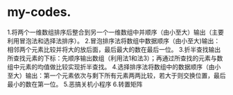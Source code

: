 # my-codes.
1.将两个一维数组排序后整合到另一个一维数组中并顺序（由小至大）输出（主要利用冒泡法和选择法排序）。
2.冒泡排序法将数组中数据顺序（由小至大)输出：相邻两个元素比较并将大的放后面，最后最大的数在最后一位。
3.折半查找输出所查找元素的下标：先顺序输出数组（利用法1和法3）；再通过所查找的元素与数组中元素的均值做比较实现折半查找。
4.选择排序法将数组中的数据顺序（由小至大）输出：第一个元素依次与剩下所有元素两两比较，若大于则交换位置，最后最小的数在第一位。
5.恶搞关机小程序
6.转置矩阵

